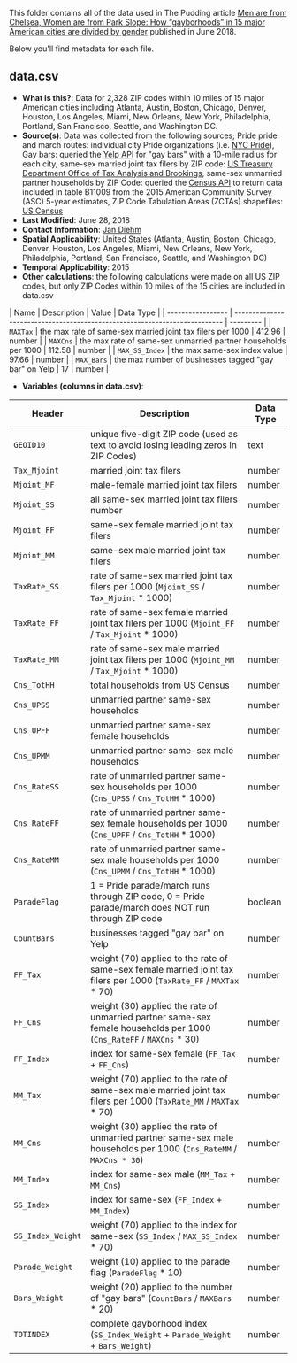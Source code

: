 This folder contains all of the data used in The Pudding article [Men are from Chelsea, Women are from Park Slope: How “gayborhoods” in 15 major American cities are divided by gender](https://pudding.cool/2018/06/gayborhoods/) published in June 2018.

Below you'll find metadata for each file.

## data.csv

* **What is this?**: Data for 2,328 ZIP codes within 10 miles of 15 major American cities including Atlanta, Austin, Boston, Chicago, Denver, Houston, Los Angeles, Miami, New Orleans, New York, Philadelphia, Portland, San Francisco, Seattle, and Washington DC.
* **Source(s)**: Data was collected from the following sources; Pride pride and march routes: individual city Pride organizations (i.e. [NYC Pride](https://www.nycpride.org/)), Gay bars: queried the [Yelp API](https://www.yelp.com/developers/documentation/v3/business_search) for "gay bars" with a 10-mile radius for each city, same-sex married joint tax filers by ZIP code: [US Treasury Department Office of Tax Analysis and Brookings](https://www.brookings.edu/research/gay-marriage-in-america-after-windsor-and-obergefell/), same-sex unmarried partner households by ZIP Code: queried the [Census API](https://www.census.gov/data/developers/data-sets.html) to return data included in table B11009 from the 2015 American Community Survey (ASC) 5-year estimates, ZIP Code Tabulation Areas (ZCTAs) shapefiles: [US Census](https://www.census.gov/geo/maps-data/data/cbf/cbf_zcta.html)
* **Last Modified**: June 28, 2018
* **Contact Information**: [Jan Diehm](mailto:jan@polygraph.cool)
* **Spatial Applicability**: United States (Atlanta, Austin, Boston, Chicago, Denver, Houston, Los Angeles, Miami, New Orleans, New York, Philadelphia, Portland, San Francisco, Seattle, and Washington DC)
* **Temporal Applicability**: 2015
* **Other calculations**: the following calculations were made on all US ZIP codes, but only ZIP Codes within 10 miles of the 15 cities are included in data.csv

| Name            | Description                                                                | Value | Data Type |
| ----------------- | -------------------------------------------------------------------------- | --------- |
| `MAXTax`              | the max rate of same-sex married joint tax filers per 1000                                                            | 412.96      | number |
| `MAXCns`              | the max rate of same-sex unmarried partner households per 1000                                                            | 112.58      | number |
| `MAX_SS_Index`              | the max same-sex index value                                                           | 97.66      | number |
| `MAX_Bars`              | the max number of businesses tagged "gay bar" on Yelp                                                           | 17      | number |

* **Variables (columns in data.csv)**:

| Header            | Description                                                                | Data Type |
| ----------------- | -------------------------------------------------------------------------- | --------- |
| `GEOID10`              | unique five-digit ZIP code (used as text to avoid losing leading zeros in ZIP Codes)                                                          | text      |
| `Tax_Mjoint`            | married joint tax filers     | number      |                                                   
| `Mjoint_MF`      | male-female married joint tax filers                                                  | number    |
| `Mjoint_SS`   | all same-sex married joint tax filers number                                     | number    |
| `Mjoint_FF` | same-sex female married joint tax filers                                  | number    |
| `Mjoint_MM`            | same-sex male married joint tax filers                       | number    |
| `TaxRate_SS`             | rate of same-sex married joint tax filers per 1000 (`Mjoint_SS` / `Tax_Mjoint` * 1000)                                                      | number   |
| `TaxRate_FF`      | rate of same-sex female married joint tax filers per 1000 (`Mjoint_FF` / `Tax_Mjoint` * 1000)                                                              | number      |
| `TaxRate_MM`          | rate of same-sex male married joint tax filers per 1000 (`Mjoint_MM` / `Tax_Mjoint` * 1000)                                                          | number      |
| `Cns_TotHH`       | total households from US Census                                                | number      |
| `Cns_UPSS`        | unmarried partner same-sex households                                                 | number    |
| `Cns_UPFF`     | unmarried partner same-sex female households                          | number      |
| `Cns_UPMM`      | unmarried partner same-sex male households                                         | number    |
| `Cns_RateSS`   | rate of unmarried partner same-sex households per 1000 (`Cns_UPSS` / `Cns_TotHH` * 1000)  | number      |
| `Cns_RateFF`    | rate of unmarried partner same-sex female households per 1000 (`Cns_UPFF` / `Cns_TotHH` * 1000)                            | number    |
| `Cns_RateMM`            | rate of unmarried partner same-sex male households per 1000 (`Cns_UPMM` / `Cns_TotHH` * 1000)                                                                 | number      |
| `ParadeFlag`             | 1 = Pride parade/march runs through ZIP code, 0 = Pride parade/march does NOT run through ZIP code                                                                   | boolean      |
| `CountBars`             | businesses tagged "gay bar" on Yelp                                                                  | number      |
| `FF_Tax`             |  weight (70) applied to the rate of same-sex female married joint tax filers per 1000 (`TaxRate_FF` / `MAXTax` * 70)                                                                | number      |
| `FF_Cns`             |  weight (30) applied the rate of unmarried partner same-sex female households per 1000 (`Cns_RateFF` / `MAXCns` * 30)                                                                | number      |
| `FF_Index`             |  index for same-sex female (`FF_Tax` + `FF_Cns`)                                                                | number      |
| `MM_Tax`             |  weight (70) applied to the rate of same-sex male married joint tax filers per 1000 (`TaxRate_MM` / `MAXTax` * 70)                                                                | number      |
| `MM_Cns`             |  weight (30) applied the rate of unmarried partner same-sex male households per 1000 (`Cns_RateMM` / `MAXCns * 30`)                                                                | number      |
| `MM_Index`             |  index for same-sex male (`MM_Tax` + `MM_Cns`)                                                                | number      |
| `SS_Index`             |  index for same-sex  (`FF_Index` + `MM_Index`)                                                                | number      |
| `SS_Index_Weight`             |  weight (70) applied to the index for same-sex  (`SS_Index` / `MAX_SS_Index` * 70)                                                                | number      |
| `Parade_Weight`             |  weight (10) applied to the parade flag (`ParadeFlag` * 10)                                                              | number      |
| `Bars_Weight`             |  weight (20) applied to the number of "gay bars" (`CountBars` / `MAXBars` * 20)                                                              | number      |
| `TOTINDEX`             |  complete gayborhood index (`SS_Index_Weight` + `Parade_Weight` + `Bars_Weight`)                                                              | number      |
